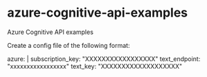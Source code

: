# azure-cognitive-api-examples
Azure Cognitive API examples

Create a config file of the following format:

azure: |
   subscription_key: "XXXXXXXXXXXXXXXXX"
   text_endpoint: "xxxxxxxxxxxxxxxxx"
   text_key: "XXXXXXXXXXXXXXXXXXX"
